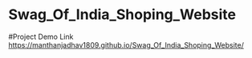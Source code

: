 # Swag_Of_India_Shoping_Website
#Project Demo Link
https://manthanjadhav1809.github.io/Swag_Of_India_Shoping_Website/
